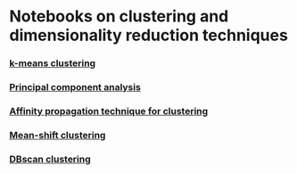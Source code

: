 # Notebooks on clustering and dimensionality reduction techniques

### [k-means clustering](https://github.com/tirthajyoti/Machine-Learning-with-Python/blob/master/Clustering-Dimensionality-Reduction/K_Means_Clustering_Practice.ipynb)
### [Principal component analysis](https://github.com/tirthajyoti/Machine-Learning-with-Python/blob/master/Clustering-Dimensionality-Reduction/Principal%20Component%20Analysis.ipynb)
### [Affinity propagation technique for clustering](https://github.com/tirthajyoti/Machine-Learning-with-Python/blob/master/Clustering-Dimensionality-Reduction/Affinity_Propagation.ipynb)
### [Mean-shift clustering](https://github.com/tirthajyoti/Machine-Learning-with-Python/blob/master/Clustering-Dimensionality-Reduction/Mean_Shift_Clustering.ipynb)
### [DBscan clustering](https://github.com/tirthajyoti/Machine-Learning-with-Python/blob/master/Clustering-Dimensionality-Reduction/DBScan_Clustering.ipynb)
